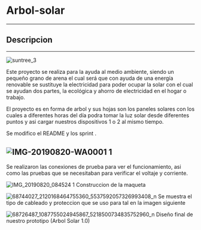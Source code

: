 # Arbol-solar
---

## Descripcion 
---

![suntree_3](https://user-images.githubusercontent.com/50536971/61098435-99587580-a424-11e9-907f-b7b61154003c.jpg)

Este proyecto se realiza para la ayuda al medio ambiente, siendo un pequeño grano de arena el cual será que con ayuda de una energía renovable se sustituye la electricidad para poder ocupar la solar con el cual se ayudan dos partes, la ecológica y ahorro de electricidad en el hogar o trabajo. 

El proyecto es en forma de arbol y sus hojas son los paneles solares con los cuales a diferentes horas del día podra tomar la luz solar desde diferentes puntos y asi cargar nuestros dispositivos 1 o 2 al mismo tiempo. 


Se modifico el README y los sprint .

![IMG-20190820-WA0001 1](https://user-images.githubusercontent.com/50536971/63355590-fac90980-c32b-11e9-8e2c-1a3dcb202125.jpg)
---
Se realizaron las conexiones de prueba para ver el funcionamiento, asi como las pruebas que se necesitaban para verificar el voltaje y corriente.

![IMG_20190820_084524 1](https://user-images.githubusercontent.com/50537785/63357605-4df08b80-c32f-11e9-8953-20ba9089cdcf.jpg)
Construccion de la maqueta 

![68744027_2120168464755360_5537592057326993408_n](https://user-images.githubusercontent.com/50537785/63482819-d9693a00-c45f-11e9-8aae-ee1afd214945.jpg)
Se muestra el tipo de cableado y proteccion que se uso para tal en la imagen siguiente 

![68726487_1087755024945867_5218500734835752960_n](https://user-images.githubusercontent.com/50536971/63483574-79c05e00-c462-11e9-84bb-bb8ef87ad016.jpg)
Diseño final de nuestro prototipo (Arbol Solar 1.0)
